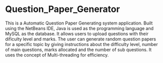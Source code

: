 # Question_Paper_Generator

This is a Automatic Question Paper Generating system application. Built using the NetBeans IDE, Java is used as the programming language and MySQL as the database.
It allows users to upload questions with their dificulty level and marks. The user can generate random question papers for a specific topic by giving instructions about the difficulty level, number of main questions, marks allocated and the number of sub questions. It uses the concept of Multi-threading for efficiency.
